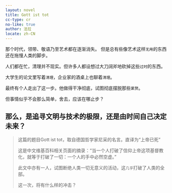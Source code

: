 ```yaml
---
layout: novel
title: Gott ist tot
cc-type: cr
no-like: true
author: 法拉
locate: zh-CN
---
```


那个时代，领带、敬语乃至艺术都在逐渐消失。
但是总有些像艺术这样`无用`的东西还在拖慢人类的脚步。

人们都在忙，清理并不现实。但许多人都设想过大刀阔斧地砍掉这些`过时`的东西。

大学生的论文里写着`清理`，企业家的酒桌上也聊着`清理`。

最终有个人走出了这一步。他做得干净彻底，试图彻底摆脱那些`累赘`。

但事情似乎不会那么简单，舍去，应该在哪止步？

那么，是追寻文明与技术的极限，还是由时间自己决定未来？
---

> 这篇的题目Gott ist tot，取自德国哲学家尼采的名言。直译为“上帝已死”
>
> 这是中文维基百科相关页面的摘录：“当一个人打破了信仰上帝这项基督教化，就等于打破了一切：一个人的手中必然空虚。”
>
> 此文中亦有一人，试图断绝人类一切无意义的活动，这`几乎`打破了人类的全部。
>
> 这一次，将有什么样的冲击？
